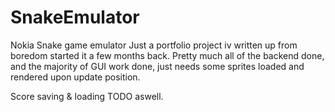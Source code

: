 SnakeEmulator
=============

Nokia Snake game emulator
Just a portfolio project iv written up from boredom started it a few months back. Pretty much all of the backend done,
and the majority of GUI work done, just needs some sprites loaded and rendered upon update position.

Score saving & loading TODO aswell. 
